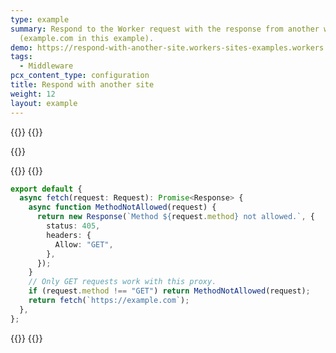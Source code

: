 ```yaml
---
type: example
summary: Respond to the Worker request with the response from another website
  (example.com in this example).
demo: https://respond-with-another-site.workers-sites-examples.workers.dev
tags:
  - Middleware
pcx_content_type: configuration
title: Respond with another site
weight: 12
layout: example
---
```


{{<tabs labels="js | ts">}}
{{<tab label="js" default="true">}}

{{<render file="_respond-another-site-example-js.md">}}

{{</tab>}}
{{<tab label="ts">}}

```ts
export default {
  async fetch(request: Request): Promise<Response> {
    async function MethodNotAllowed(request) {
      return new Response(`Method ${request.method} not allowed.`, {
        status: 405,
        headers: {
          Allow: "GET",
        },
      });
    }
    // Only GET requests work with this proxy.
    if (request.method !== "GET") return MethodNotAllowed(request);
    return fetch(`https://example.com`);
  },
};
```

{{</tab>}}
{{</tabs>}}
